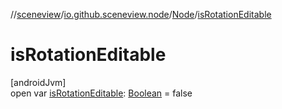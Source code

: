 //[sceneview](../../../index.md)/[io.github.sceneview.node](../index.md)/[Node](index.md)/[isRotationEditable](is-rotation-editable.md)

# isRotationEditable

[androidJvm]\
open var [isRotationEditable](is-rotation-editable.md): [Boolean](https://kotlinlang.org/api/latest/jvm/stdlib/kotlin/-boolean/index.html) = false
